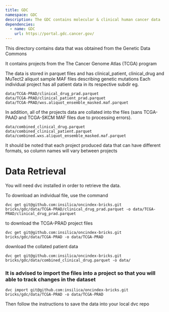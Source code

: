 ```yaml
---
title: GDC
namespace: GDC
description: The GDC contains molecular & clinical human cancer data
dependencies: 
  - name: GDC
    url: https://portal.gdc.cancer.gov/
---
```


This directory contains data that was obtained from the Genetic Data Commons

It contains projects from the The Cancer Genome Atlas (TCGA) program

The data is stored in parquet files and has clinical_patient, clinical_drug and MuTect2 aliquot sample MAF files describing genetic mutations
Each individual project has all patient data in its respective subdir eg. 

```
data/TCGA-PRAD/clinical_drug_prad.parquet
data/TCGA-PRAD/clinical_patient_prad.parquet
data/TCGA-PRAD/wxs.aliquot_ensemble_masked.maf.parquet
```

In addition, all of the projects data are collated into the files (sans TCGA-PAAD and TCGA-SKCM MAF files due to processing errors).

```
data/combined_clinical_drug.parquet
data/combined_clinical_patient.parquet
data/combined.wxs.aliquot_ensemble_masked.maf.parquet
```


It should be noted that each project produced data that can have different formats, so column names will vary between projects

# Data Retrieval

You will need dvc installed in order to retrieve the data.

To download an individual file, use the command
```
dvc get git@github.com:insilica/oncindex-bricks.git bricks/gdc/data/TCGA-PRAD/clinical_drug_prad.parquet -o data/TCGA-PRAD/clinical_drug_prad.parquet
```
to download the TCGA-PRAD project files
```
dvc get git@github.com:insilica/oncindex-bricks.git bricks/gdc/data/TCGA-PRAD -o data/TCGA-PRAD
```

download the collated patient data
```
dvc get git@github.com:insilica/oncindex-bricks.git bricks/gdc/data/combined_clinical_drug.parquet -o data/
```

### It is advised to import the files into a project so that you will able to track changes in the dataset
```
dvc import git@github.com:insilica/oncindex-bricks.git bricks/gdc/data/TCGA-PRAD -o data/TCGA-PRAD
```

Then follow the instructions to save the data into your local dvc repo




